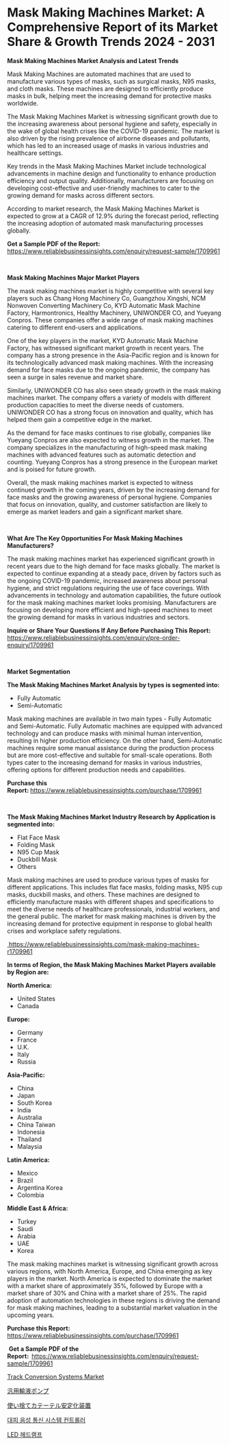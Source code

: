 <p><h1>Mask Making Machines Market: A Comprehensive Report of its Market Share & Growth Trends 2024 - 2031</h1></p><p><strong>Mask Making Machines Market Analysis and Latest Trends</strong></p>
<p><p>Mask Making Machines are automated machines that are used to manufacture various types of masks, such as surgical masks, N95 masks, and cloth masks. These machines are designed to efficiently produce masks in bulk, helping meet the increasing demand for protective masks worldwide.</p><p>The Mask Making Machines Market is witnessing significant growth due to the increasing awareness about personal hygiene and safety, especially in the wake of global health crises like the COVID-19 pandemic. The market is also driven by the rising prevalence of airborne diseases and pollutants, which has led to an increased usage of masks in various industries and healthcare settings.</p><p>Key trends in the Mask Making Machines Market include technological advancements in machine design and functionality to enhance production efficiency and output quality. Additionally, manufacturers are focusing on developing cost-effective and user-friendly machines to cater to the growing demand for masks across different sectors.</p><p>According to market research, the Mask Making Machines Market is expected to grow at a CAGR of 12.9% during the forecast period, reflecting the increasing adoption of automated mask manufacturing processes globally.</p></p>
<p><strong>Get a Sample PDF of the Report:&nbsp;</strong> <a href="https://www.reliablebusinessinsights.com/enquiry/request-sample/1709961">https://www.reliablebusinessinsights.com/enquiry/request-sample/1709961</a></p>
<p>&nbsp;</p>
<p><strong>Mask Making Machines Major Market Players</strong></p>
<p><p>The mask making machines market is highly competitive with several key players such as Chang Hong Machinery Co, Guangzhou Xingshi, NCM Nonwoven Converting Machinery Co, KYD Automatic Mask Machine Factory, Harmontronics, Healthy Machinery, UNIWONDER CO, and Yueyang Conpros. These companies offer a wide range of mask making machines catering to different end-users and applications.</p><p>One of the key players in the market, KYD Automatic Mask Machine Factory, has witnessed significant market growth in recent years. The company has a strong presence in the Asia-Pacific region and is known for its technologically advanced mask making machines. With the increasing demand for face masks due to the ongoing pandemic, the company has seen a surge in sales revenue and market share.</p><p>Similarly, UNIWONDER CO has also seen steady growth in the mask making machines market. The company offers a variety of models with different production capacities to meet the diverse needs of customers. UNIWONDER CO has a strong focus on innovation and quality, which has helped them gain a competitive edge in the market.</p><p>As the demand for face masks continues to rise globally, companies like Yueyang Conpros are also expected to witness growth in the market. The company specializes in the manufacturing of high-speed mask making machines with advanced features such as automatic detection and counting. Yueyang Conpros has a strong presence in the European market and is poised for future growth.</p><p>Overall, the mask making machines market is expected to witness continued growth in the coming years, driven by the increasing demand for face masks and the growing awareness of personal hygiene. Companies that focus on innovation, quality, and customer satisfaction are likely to emerge as market leaders and gain a significant market share.</p></p>
<p>&nbsp;</p>
<p><strong>What Are The Key Opportunities For Mask Making Machines Manufacturers?</strong></p>
<p><p>The mask making machines market has experienced significant growth in recent years due to the high demand for face masks globally. The market is expected to continue expanding at a steady pace, driven by factors such as the ongoing COVID-19 pandemic, increased awareness about personal hygiene, and strict regulations requiring the use of face coverings. With advancements in technology and automation capabilities, the future outlook for the mask making machines market looks promising. Manufacturers are focusing on developing more efficient and high-speed machines to meet the growing demand for masks in various industries and sectors.</p></p>
<p><strong>Inquire or Share Your Questions If Any Before Purchasing This Report:</strong> <a href="https://www.reliablebusinessinsights.com/enquiry/pre-order-enquiry/1709961">https://www.reliablebusinessinsights.com/enquiry/pre-order-enquiry/1709961</a></p>
<p>&nbsp;</p>
<p><strong>Market Segmentation</strong></p>
<p><strong>The Mask Making Machines Market Analysis by types is segmented into:</strong></p>
<p><ul><li>Fully Automatic</li><li>Semi-Automatic</li></ul></p>
<p><p>Mask making machines are available in two main types - Fully Automatic and Semi-Automatic. Fully Automatic machines are equipped with advanced technology and can produce masks with minimal human intervention, resulting in higher production efficiency. On the other hand, Semi-Automatic machines require some manual assistance during the production process but are more cost-effective and suitable for small-scale operations. Both types cater to the increasing demand for masks in various industries, offering options for different production needs and capabilities.</p></p>
<p><strong>Purchase this Report:&nbsp;</strong><a href="https://www.reliablebusinessinsights.com/purchase/1709961">https://www.reliablebusinessinsights.com/purchase/1709961</a></p>
<p>&nbsp;</p>
<p><strong>The Mask Making Machines Market Industry Research by Application is segmented into:</strong></p>
<p><ul><li>Flat Face Mask</li><li>Folding Mask</li><li>N95 Cup Mask</li><li>Duckbill Mask</li><li>Others</li></ul></p>
<p><p>Mask making machines are used to produce various types of masks for different applications. This includes flat face masks, folding masks, N95 cup masks, duckbill masks, and others. These machines are designed to efficiently manufacture masks with different shapes and specifications to meet the diverse needs of healthcare professionals, industrial workers, and the general public. The market for mask making machines is driven by the increasing demand for protective equipment in response to global health crises and workplace safety regulations.</p></p>
<p><a href="https://www.reliablebusinessinsights.com/mask-making-machines-r1709961">&nbsp;https://www.reliablebusinessinsights.com/mask-making-machines-r1709961</a></p>
<p><strong>In terms of Region, the Mask Making Machines Market Players available by Region are:</strong></p>
<p>
    <p> <strong> North America: </strong>
        <ul>
            <li>United States</li>
            <li>Canada</li>
        </ul>
        </p> 
    <p> <strong> Europe: </strong>
        <ul>
            <li>Germany</li>
            <li>France</li>
            <li>U.K.</li>
            <li>Italy</li>
            <li>Russia</li>
        </ul>
        </p> 
    <p> <strong> Asia-Pacific: </strong>
        <ul>
            <li>China</li>
            <li>Japan</li>
            <li>South Korea</li>
            <li>India</li>
            <li>Australia</li>
            <li>China Taiwan</li>
            <li>Indonesia</li>
            <li>Thailand</li>
            <li>Malaysia</li>
        </ul>
        </p> 
    <p> <strong> Latin America: </strong>
        <ul>
            <li>Mexico</li>
            <li>Brazil</li>
            <li>Argentina Korea</li>
            <li>Colombia</li>
        </ul>
        </p> 
    <p> <strong> Middle East & Africa: </strong>
        <ul>
            <li>Turkey</li>
            <li>Saudi</li>
            <li>Arabia</li>
            <li>UAE</li>
            <li>Korea</li>
        </ul>
    </p>
    </p>
<p><p>The mask making machines market is witnessing significant growth across various regions, with North America, Europe, and China emerging as key players in the market. North America is expected to dominate the market with a market share of approximately 35%, followed by Europe with a market share of 30% and China with a market share of 25%. The rapid adoption of automation technologies in these regions is driving the demand for mask making machines, leading to a substantial market valuation in the upcoming years.</p></p>
<p><strong>Purchase this Report: </strong><a href="https://www.reliablebusinessinsights.com/purchase/1709961">https://www.reliablebusinessinsights.com/purchase/1709961</a></p>
<p>&nbsp;<strong>Get a Sample PDF of the Report:&nbsp;&nbsp;</strong><a href="https://www.reliablebusinessinsights.com/enquiry/request-sample/1709961">https://www.reliablebusinessinsights.com/enquiry/request-sample/1709961</a></p>
<p><strong></strong></p>
<p><p><a href="https://github.com/PeterParrish5/Market-Research-Report-List-5/blob/main/track-conversion-systems-market.md">Track Conversion Systems Market</a></p><p><a href="https://github.com/ReyesKohler20231/Market-Research-Report-List-2/blob/main/1073957126126.md">汎用輸液ポンプ</a></p><p><a href="https://github.com/adcxff01450218/Market-Research-Report-List-2/blob/main/7791874126125.md">使い捨てカテーテル安定化装置</a></p><p><a href="https://github.com/fredrickeglers/Market-Research-Report-List-2/blob/main/8272763123353.md">대피 음성 통신 시스템 컨트롤러</a></p><p><a href="https://github.com/RichardLueilwitz787/Market-Research-Report-List-2/blob/main/6516109123354.md">LED 헤드램프</a></p></p>
